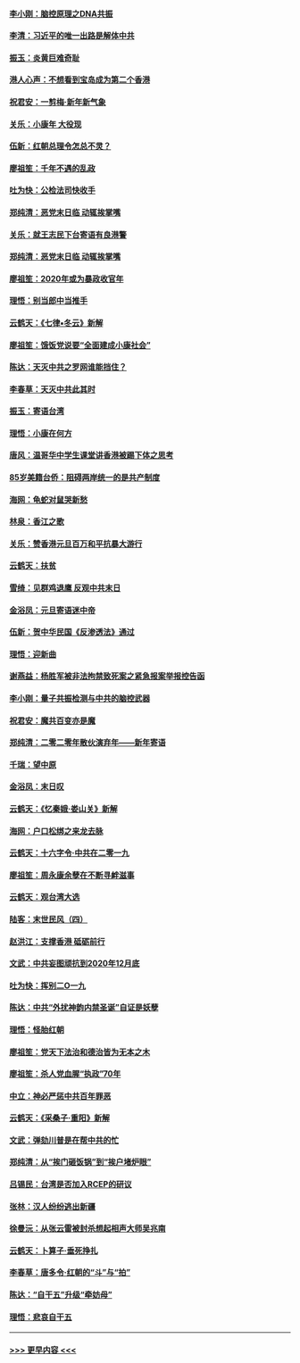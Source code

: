#### [李小刚：脑控原理之DNA共振](../pages/nsc993/n11780962.md?t=01100844) 
#### [李清：习近平的唯一出路是解体中共](../pages/nsc993/n11780866.md?t=01100844) 
#### [振玉：炎黄巨难奇耻](../pages/nsc993/n11779632.md?t=01100844) 
#### [港人心声：不想看到宝岛成为第二个香港](../pages/nsc993/n11778817.md?t=01100844) 
#### [祝君安：一剪梅‧新年新气象](../pages/nsc993/n11776340.md?t=01100844) 
#### [关乐：小康年 大役现](../pages/nsc993/n11774213.md?t=01100844) 
#### [伍新：红朝总理令怎总不灵？](../pages/nsc993/n11770813.md?t=01100844) 
#### [廖祖笙：千年不遇的乱政](../pages/nsc993/n11770373.md?t=01100844) 
#### [吐为快：公检法司快收手](../pages/nsc993/n11770359.md?t=01100844) 
#### [郑纯清：恶党末日临 动辄挨掌嘴](../pages/nsc993/n11769912.md?t=01100844) 
#### [关乐：就王志民下台寄语有良港警](../pages/nsc993/n11769903.md?t=01100844) 
#### [郑纯清：恶党末日临 动辄挨掌嘴](../pages/nsc993/n11769356.md?t=01100844) 
#### [廖祖笙：2020年或为暴政收官年](../pages/nsc993/n11768216.md?t=01100844) 
#### [理悟：别当郎中当推手](../pages/nsc993/n11768243.md?t=01100844) 
#### [云鹤天：《七律▪冬云》新解](../pages/nsc993/n11768204.md?t=01100844) 
#### [廖祖笙：饿饭党说要“全面建成小康社会”](../pages/nsc993/n11767482.md?t=01100844) 
#### [陈达：天灭中共之罗网谁能挡住？](../pages/nsc993/n11767465.md?t=01100844) 
#### [李春草：天灭中共此其时](../pages/nsc993/n11767452.md?t=01100844) 
#### [振玉：寄语台湾](../pages/nsc993/n11767432.md?t=01100844) 
#### [理悟：小康在何方](../pages/nsc993/n11767394.md?t=01100844) 
#### [唐风：温哥华中学生课堂讲香港被踢下体之思考](../pages/nsc993/n11766848.md?t=01100844) 
#### [85岁美籍台侨：阻碍两岸统一的是共产制度](../pages/nsc993/n11765043.md?t=01100844) 
#### [海网：龟蛇对鼠哭新愁](../pages/nsc993/n11764895.md?t=01100844) 
#### [林泉：香江之歌](../pages/nsc993/n11764415.md?t=01100844) 
#### [关乐：赞香港元旦百万和平抗暴大游行](../pages/nsc993/n11764382.md?t=01100844) 
#### [云鹤天：扶贫](../pages/nsc993/n11764245.md?t=01100844) 
#### [雪绮：见群鸡退鹰  反观中共末日](../pages/nsc993/n11762112.md?t=01100844) 
#### [金浴凤：元旦寄语迷中帝](../pages/nsc993/n11761788.md?t=01100844) 
#### [伍新：贺中华民国《反渗透法》通过](../pages/nsc993/n11761994.md?t=01100844) 
#### [理悟：迎新曲](../pages/nsc993/n11761152.md?t=01100844) 
#### [谢燕益：杨胜军被非法拘禁致死案之紧急报案举报控告函](../pages/nsc993/n11756134.md?t=01100844) 
#### [李小刚：量子共振检测与中共的脑控武器](../pages/nsc993/n11754518.md?t=01100844) 
#### [祝君安：魔共百变亦是魔](../pages/nsc993/n11754469.md?t=01100844) 
#### [郑纯清：二零二零年散伙演弃年——新年寄语](../pages/nsc993/n11754195.md?t=01100844) 
#### [千瑞：望中原](../pages/nsc993/n11754159.md?t=01100844) 
#### [金浴凤：末日叹](../pages/nsc993/n11752359.md?t=01100844) 
#### [云鹤天：《忆秦娥‧娄山关》新解](../pages/nsc993/n11752348.md?t=01100844) 
#### [海网：户口松绑之来龙去脉](../pages/nsc993/n11752328.md?t=01100844) 
#### [云鹤天：十六字令‧中共在二零一九](../pages/nsc993/n11752305.md?t=01100844) 
#### [廖祖笙：周永康余孽在不断寻衅滋事](../pages/nsc993/n11751013.md?t=01100844) 
#### [云鹤天：观台湾大选](../pages/nsc993/n11751007.md?t=01100844) 
#### [陆客：末世民风（四）](../pages/nsc993/n11749203.md?t=01100844) 
#### [赵洪江：支撑香港 砥砺前行](../pages/nsc993/n11748482.md?t=01100844) 
#### [文武：中共妄图顽抗到2020年12月底](../pages/nsc993/n11748446.md?t=01100844) 
#### [吐为快：挥别二O一九](../pages/nsc993/n11748411.md?t=01100844) 
#### [陈达：中共“外扰神韵内禁圣诞”自证是妖孽](../pages/nsc993/n11748226.md?t=01100844) 
#### [理悟：怪胎红朝](../pages/nsc993/n11748206.md?t=01100844) 
#### [廖祖笙：党天下法治和德治皆为无本之木](../pages/nsc993/n11748135.md?t=01100844) 
#### [廖祖笙：杀人党血腥“执政”70年](../pages/nsc993/n11745144.md?t=01100844) 
#### [中立：神必严惩中共百年罪恶](../pages/nsc993/n11744970.md?t=01100844) 
#### [云鹤天：《采桑子‧重阳》新解](../pages/nsc993/n11744948.md?t=01100844) 
#### [文武：弹劾川普是在帮中共的忙](../pages/nsc993/n11744758.md?t=01100844) 
#### [郑纯清：从“挨门砸饭锅”到“挨户堵炉眼”](../pages/nsc993/n11744745.md?t=01100844) 
#### [吕锡民：台湾是否加入RCEP的研议](../pages/nsc993/n11744701.md?t=01100844) 
#### [张林：汉人纷纷逃出新疆](../pages/nsc993/n11743530.md?t=01100844) 
#### [徐曼沅：从张云雷被封杀想起相声大师吴兆南](../pages/nsc993/n11741816.md?t=01100844) 
#### [云鹤天：卜算子‧垂死挣扎](../pages/nsc993/n11739956.md?t=01100844) 
#### [李春草：唐多令‧红朝的“斗”与“拍”](../pages/nsc993/n11739830.md?t=01100844) 
#### [陈达：“自干五”升级“牵妨母”](../pages/nsc993/n11739724.md?t=01100844) 
#### [理悟：悲哀自干五](../pages/nsc993/n11739547.md?t=01100844) 

----
#### [ >>> 更早内容 <<< ](../indexes/nsc993-earlier.md)
